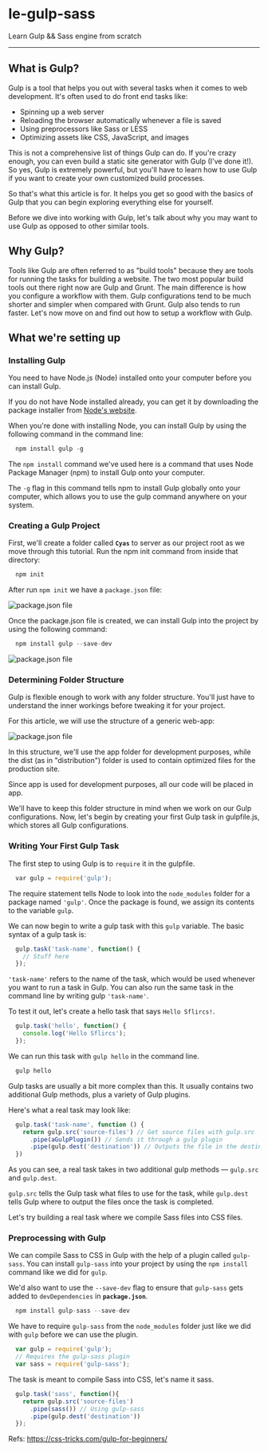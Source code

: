 # le-gulp-sass
Learn Gulp &amp;&amp; Sass engine from scratch

***

## What is Gulp?
Gulp is a tool that helps you out with several tasks when it comes to web development. It's often used to do front end tasks like:

* Spinning up a web server
* Reloading the browser automatically whenever a file is saved
* Using preprocessors like Sass or LESS
* Optimizing assets like CSS, JavaScript, and images

This is not a comprehensive list of things Gulp can do. If you're crazy enough, you can even build a static site generator with Gulp (I've done it!). So yes, Gulp is extremely powerful, but you'll have to learn how to use Gulp if you want to create your own customized build processes.

So that's what this article is for. It helps you get so good with the basics of Gulp that you can begin exploring everything else for yourself.

Before we dive into working with Gulp, let's talk about why you may want to use Gulp as opposed to other similar tools.

## Why Gulp?
Tools like Gulp are often referred to as "build tools" because they are tools for running the tasks for building a website. The two most popular build tools out there right now are Gulp and Grunt. 
The main difference is how you configure a workflow with them. Gulp configurations tend to be much shorter and simpler when compared with Grunt. Gulp also tends to run faster.
Let's now move on and find out how to setup a workflow with Gulp.

## What we're setting up

### Installing Gulp
You need to have Node.js (Node) installed onto your computer before you can install Gulp.

If you do not have Node installed already, you can get it by downloading the package installer from [Node's website](https://nodejs.org/en/).

When you're done with installing Node, you can install Gulp by using the following command in the command line:
```javascript
  npm install gulp -g
```
                
The `npm install` command we've used here is a command that uses Node Package Manager (npm) to install Gulp onto your computer.

The `-g` flag in this command tells npm to install Gulp globally onto your computer, which allows you to use the gulp command anywhere on your system.

### Creating a Gulp Project
First, we'll create a folder called **`Cyas`** to server as our project root as we move through this tutorial. Run the npm init command from inside that directory:
```javascript
  npm init
```
After run `npm init` we have a `package.json` file:

![package.json file](/images/package.png)

Once the package.json file is created, we can install Gulp into the project by using the following command:
```javascript
  npm install gulp --save-dev
```

![package.json file](/images/package.png)

### Determining Folder Structure
Gulp is flexible enough to work with any folder structure. You'll just have to understand the inner workings before tweaking it for your project.

For this article, we will use the structure of a generic web-app:

![package.json file](/images/structure.png)

In this structure, we'll use the app folder for development purposes, while the dist (as in "distribution") folder is used to contain optimized files for the production site.

Since app is used for development purposes, all our code will be placed in app.

We'll have to keep this folder structure in mind when we work on our Gulp configurations. Now, let's begin by creating your first Gulp task in gulpfile.js, which stores all Gulp configurations.

### Writing Your First Gulp Task
The first step to using Gulp is to `require` it in the gulpfile.
```javascript
  var gulp = require('gulp');
```

The require statement tells Node to look into the `node_modules` folder for a package named `'gulp'`. Once the package is found, we assign its contents to the variable `gulp`.

We can now begin to write a gulp task with this `gulp` variable. The basic syntax of a gulp task is:
```javascript
  gulp.task('task-name', function() {
    // Stuff here
  });
```

`'task-name'` refers to the name of the task, which would be used whenever you want to run a task in Gulp. You can also run the same task in the command line by writing gulp `'task-name'`.

To test it out, let's create a hello task that says `Hello Sflircs!`.
```javascript
  gulp.task('hello', function() {
    console.log('Hello Sflircs');
  });
```

We can run this task with `gulp hello` in the command line.
```javascript
  gulp hello
```

Gulp tasks are usually a bit more complex than this. It usually contains two additional Gulp methods, plus a variety of Gulp plugins.

Here's what a real task may look like:
```javascript
  gulp.task('task-name', function () {
    return gulp.src('source-files') // Get source files with gulp.src
      .pipe(aGulpPlugin()) // Sends it through a gulp plugin
      .pipe(gulp.dest('destination')) // Outputs the file in the destination folder
  })
```

As you can see, a real task takes in two additional gulp methods — `gulp.src` and `gulp.dest`.

`gulp.src` tells the Gulp task what files to use for the task, while `gulp.dest` tells Gulp where to output the files once the task is completed.

Let's try building a real task where we compile Sass files into CSS files.

### Preprocessing with Gulp
We can compile Sass to CSS in Gulp with the help of a plugin called `gulp-sass`. You can install `gulp-sass` into your project by using the `npm install` command like we did for `gulp`.

We'd also want to use the `--save-dev` flag to ensure that `gulp-sass` gets added to `devDependencies` in **`package.json`**.
```javascript
  npm install gulp-sass --save-dev
```

We have to require `gulp-sass` from the `node_modules` folder just like we did with `gulp` before we can use the plugin.
```javascript
  var gulp = require('gulp');
  // Requires the gulp-sass plugin
  var sass = require('gulp-sass');
```

The task is meant to compile Sass into CSS, let's name it sass.
```javascript
  gulp.task('sass', function(){
    return gulp.src('source-files')
      .pipe(sass()) // Using gulp-sass
      .pipe(gulp.dest('destination'))
  });
```

Refs: https://css-tricks.com/gulp-for-beginners/
